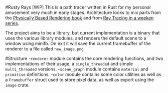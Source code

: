 #Rusty Rays [WIP]
This is a path tracer written in Rust for my personal amusement very much in early stages. Architecture looks to mix parts from the [Physically Based Rendering book](https://www.pbr-book.org/4ed/contents) and from [Ray Tracing in a weeken series](https://raytracing.github.io/books/RayTracingInOneWeekend.html).

The project aims to be a library, but current implementation is a binary that uses the various library modules, and renders the default scene to a window using minifb. On exit it will save the current framebuffer of the renderer to a file called `new_image.png`

#Structure
-`renderer` module contains the core rendering functions, and two implementations of their usage, a `single_threaded` and simple `multi_threaded` versions.
-`scene_graph` module contains `material` and `primitive` definitions.
-`color` module contains some color utilities as well as a `Framebuffer` struct used to store pixel data, as well as export using the `image` crate.

